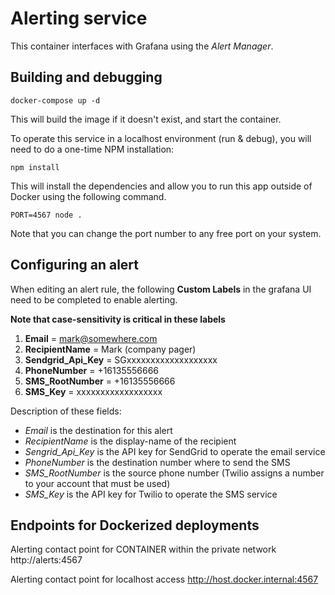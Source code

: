 # Alerting service
This container interfaces with Grafana using the *Alert Manager*.


## Building and debugging
```
docker-compose up -d
```
This will build the image if it doesn't exist, and start the container.


To operate this service in a localhost environment (run & debug), you will need to do a one-time NPM installation:
```
npm install
```

This will install the dependencies and allow you to run this app outside of Docker using the following command.
```
PORT=4567 node .
```
Note that you can change the port number to any free port on your system.

## Configuring an alert
When editing an alert rule, the following **Custom Labels** in the grafana UI need to be completed to enable alerting.

**Note that case-sensitivity is critical in these labels**

1. **Email** = mark@somewhere.com
2. **RecipientName** = Mark (company pager)
3. **Sendgrid_Api_Key** = SGxxxxxxxxxxxxxxxxxxx
4. **PhoneNumber** = +16135556666
5. **SMS_RootNumber** = +16135556666
6. **SMS_Key** = xxxxxxxxxxxxxxxxxx

Description of these fields:
- *Email* is the destination for this alert
- *RecipientName* is the display-name of the recipient
- *Sengrid_Api_Key* is the API key for SendGrid to operate the email service
- *PhoneNumber* is the destination number where to send the SMS
- *SMS_RootNumber* is the source phone number (Twilio assigns a number to your account that must be used)
- *SMS_Key* is the API key for Twilio to operate the SMS service

## Endpoints for Dockerized deployments
Alerting contact point for CONTAINER within the private network
http://alerts:4567

Alerting contact point for localhost access
http://host.docker.internal:4567
